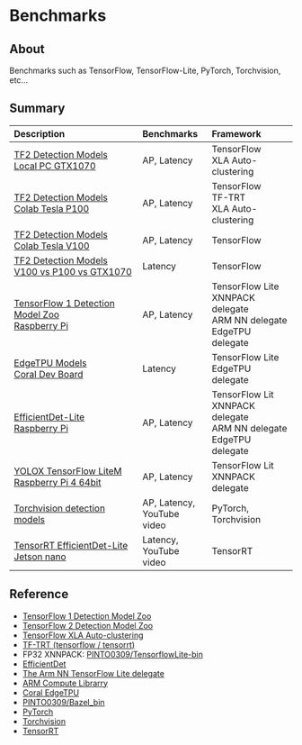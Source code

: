 # Benchmarks

## About
Benchmarks such as TensorFlow, TensorFlow-Lite, PyTorch, Torchvision, etc...

## Summary

|Description|Benchmarks|Framework|
|:--|:--|:--|
|[TF2 Detection Models<br>Local PC GTX1070](tensorflow/tf2_detection_model_zoo/local_gtx1070.md)|AP, Latency|TensorFlow<br>XLA Auto-clustering|
|[TF2 Detection Models<br>Colab Tesla P100](tensorflow/tf2_detection_model_zoo/colab_p100.md)|AP, Latency|TensorFlow<br>TF-TRT<br>XLA Auto-clustering|
|[TF2 Detection Models<br>Colab Tesla V100](tensorflow/tf2_detection_model_zoo/colab_v100.md)|AP, Latency|TensorFlow|
|[TF2 Detection Models<br>V100 vs P100 vs GTX1070](tensorflow/tf2_detection_model_zoo/v100_vs_p100_vs_gtx1070.md)|Latency|TensorFlow|
|[TensorFlow 1 Detection Model Zoo<br>Raspberry Pi](tensorflow/lite/tf1_detection_model_zoo/raspi.md)|AP, Latency|TensorFlow Lite<br>XNNPACK delegate<br>ARM NN delegate<br>EdgeTPU delegate|
|[EdgeTPU Models<br>Coral Dev Board](tensorflow/lite/tf1_detection_model_zoo/devboard.md)|Latency|TensorFlow Lite<br>EdgeTPU delegate|
|[EfficientDet-Lite<br>Raspberry Pi](tensorflow/lite/efficentdet/efficientdet.md)|AP, Latency|TensorFlow Lit<br>XNNPACK delegate<br>ARM NN delegate<br>EdgeTPU delegate|
|[YOLOX TensorFlow LiteM<br>Raspberry Pi 4 64bit](tensorflow/lite/yolox)|AP, Latency|TensorFlow Lit<br>XNNPACK delegate|
|[Torchvision detection models](pytorch/torchvision/README.md)|AP, Latency, <br>YouTube video|PyTorch, Torchvision|
|[TensorRT EfficientDet-Lite<br>Jetson nano](tensorrt/jetson/efficentdet/efficientdet.md)| Latency,<br>YouTube video | TensorRT |

## Reference
- [TensorFlow 1 Detection Model Zoo](https://github.com/tensorflow/models/blob/master/research/object_detection/g3doc/tf1_detection_zoo.md)
- [TensorFlow 2 Detection Model Zoo](https://github.com/tensorflow/models/blob/master/research/object_detection/g3doc/tf2_detection_zoo.md)
- [TensorFlow XLA Auto-clustering](https://www.tensorflow.org/xla#auto-clustering)
- [TF-TRT (tensorflow / tensorrt)](https://github.com/tensorflow/tensorrt)
- FP32 XNNPACK: [PINTO0309/TensorflowLite-bin](https://github.com/PINTO0309/TensorflowLite-bin)
- [EfficientDet](https://github.com/google/automl/tree/master/efficientdet)
- [The Arm NN TensorFlow Lite delegate](https://github.com/ARM-software/armnn/tree/branches/armnn_21_05/delegate)
- [ARM Compute Librarry](https://github.com/ARM-software/ComputeLibrary)
- [Coral EdgeTPU](https://coral.ai/)
- [PINTO0309/Bazel_bin](https://github.com/PINTO0309/Bazel_bin)
- [PyTorch](https://pytorch.org/)
- [Torchvision](https://pytorch.org/vision/stable/)
- [TensorRT](https://github.com/NVIDIA/TensorRT)